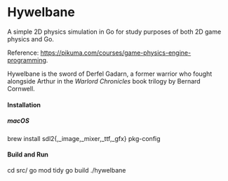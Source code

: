 # Hywelbane

A simple 2D physics simulation in Go for study purposes of both 2D game physics and Go.

Reference: https://pikuma.com/courses/game-physics-engine-programming.

Hywelbane is the sword of Derfel Gadarn, a former warrior who fought alongside Arthur in the *Warlord Chronicles* book trilogy by Bernard Cornwell.

#### Installation

##### macOS

brew install sdl2{,_image,_mixer,_ttf,_gfx} pkg-config

#### Build and Run

cd src/
go mod tidy
go build
./hywelbane
